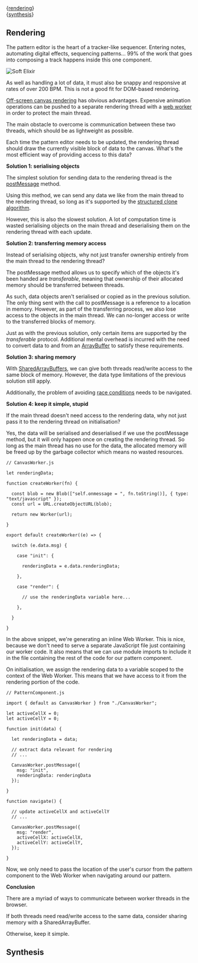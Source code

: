 <nav class="vertical">
  <div>{<a href="#rendering">rendering</a>}</div>
  <div>{<a href="#synthesis">synthesis</a>}</div>
</nav>

## Rendering

The pattern editor is the heart of a tracker-like sequencer. Entering notes, automating digital effects, sequencing patterns... 99% of the work that goes into composing a track happens inside this one component.

![Soft Elixir](/assets/soft-elixir-2.png)

As well as handling a lot of data, it must also be snappy and responsive at rates of over 200 BPM. This is not a good fit for DOM-based rendering.

[Off-screen canvas rendering](https://developer.mozilla.org/en-US/docs/Web/API/OffscreenCanvas) has obvious advantages. Expensive animation operations can be pushed to a separate rendering thread with a [web worker](https://developer.mozilla.org/en-US/docs/Web/API/Web_Workers_API) in order to protect the main thread.

The main obstacle to overcome is communication between these two threads, which should be as lightweight as possible.

Each time the pattern editor needs to be updated, the rendering thread should draw the currently visible block of data to the canvas. What's the most efficient way of providing access to this data?

**Solution 1: serialising objects**

The simplest solution for sending data to the rendering thread is the [postMessage](https://developer.mozilla.org/en-US/docs/Web/API/Worker/postMessage) method.

Using this method, we can send any data we like from the main thread to the rendering thread, so long as it's supported by the [structured clone algorithm](https://developer.mozilla.org/en-US/docs/Web/API/Web_Workers_API/Structured_clone_algorithm).

However, this is also the slowest solution. A lot of computation time is wasted serialising objects on the main thread and deserialising them on the rendering thread with each update.

**Solution 2: transferring memory access**

Instead of serialising objects, why not just transfer ownership entirely from the main thread to the rendering thread?

The postMessage method allows us to specify which of the objects it's been handed are *transferable*, meaning that ownership of their allocated memory should be transferred between threads.

As such, data objects aren't serialised or copied as in the previous solution. The only thing sent with the call to postMessage is a reference to a location in memory. However, as part of the transferring process, we also lose access to the objects in the main thread. We can no-longer access or write to the transferred blocks of memory.

Just as with the previous solution, only certain items are supported by the *transferable* protocol. Additional mental overhead is incurred with the need to convert data to and from an [ArrayBuffer](https://developer.mozilla.org/en-US/docs/Web/JavaScript/Reference/Global_Objects/ArrayBuffer) to satisfy these requirements.

**Solution 3: sharing memory**

With [SharedArrayBuffers](https://developer.mozilla.org/en-US/docs/Web/JavaScript/Reference/Global_Objects/SharedArrayBuffer), we can give both threads read/write access to the same block of memory. However, the data type limitations of the previous solution still apply.

Additionally, the problem of avoiding [race conditions](https://en.wikipedia.org/wiki/Race_condition) needs to be navigated.

**Solution 4: keep it simple, stupid**

If the main thread doesn't need access to the rendering data, why not just pass it to the rendering thread on initialisation?

Yes, the data will be serialised and deserialised if we use the postMessage method, but it will only happen once on creating the rendering thread. So long as the main thread has no use for the data, the allocated memory will be freed up by the garbage collector which means no wasted resources.

```
// CanvasWorker.js

let renderingData;

function createWorker(fn) {

  const blob = new Blob(["self.onmessage = ", fn.toString()], { type: "text/javascript" });
  const url = URL.createObjectURL(blob);
  
  return new Worker(url);

}

export default createWorker((e) => {
  
  switch (e.data.msg) {

    case "init": {

      renderingData = e.data.renderingData;

    },

    case "render": {

      // use the renderingData variable here...

    },

  }

}
```

In the above snippet, we're generating an inline Web Worker. This is nice, because we don't need to serve a separate JavaScript file just containing our worker code. It also means that we can use module imports to include it in the file containing the rest of the code for our pattern component.

On initialisation, we assign the rendering data to a variable scoped to the context of the Web Worker. This means that we have access to it from the rendering portion of the code.

```
// PatternComponent.js

import { default as CanvasWorker } from "./CanvasWorker";

let activeCellX = 0;
let activeCellY = 0;

function init(data) {

  let renderingData = data;
  
  // extract data relevant for rendering
  // ...

  CanvasWorker.postMessage({ 
    msg: "init",
    renderingData: renderingData
  });

}

function navigate() {

  // update activeCellX and activeCellY
  // ...

  CanvasWorker.postMessage({
    msg: "render",
    activeCellX: activeCellX,
    activeCellY: activeCellY,
  });

}
```

Now, we only need to pass the location of the user's cursor from the pattern component to the Web Worker when navigating around our pattern.

**Conclusion**

There are a myriad of ways to communicate between worker threads in the browser.

If both threads need read/write access to the same data, consider sharing memory with a SharedArrayBuffer.

Otherwise, keep it simple.

## Synthesis